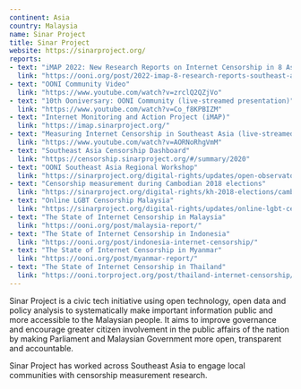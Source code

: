 ```yaml
---
continent: Asia
country: Malaysia
name: Sinar Project
title: Sinar Project
website: https://sinarproject.org/
reports:
- text: "iMAP 2022: New Research Reports on Internet Censorship in 8 Asian countries"
  link: "https://ooni.org/post/2022-imap-8-research-reports-southeast-asia/"
- text: "OONI Community Video"
  link: "https://www.youtube.com/watch?v=zrclQ2QZjVo"
- text: "10th Ooniversary: OONI Community (live-streamed presentation)"
  link: "https://www.youtube.com/watch?v=Co_f8KPBIZM"
- text: "Internet Monitoring and Action Project (iMAP)"
  link: "https://imap.sinarproject.org/"
- text: "Measuring Internet Censorship in Southeast Asia (live-streamed presentation)"
  link: "https://www.youtube.com/watch?v=AORNoRhgVmM"
- text: "Southeast Asia Censorship Dashboard"
  link: "https://censorship.sinarproject.org/#/summary/2020"
- text: "OONI Southeast Asia Regional Workshop"
  link: "https://sinarproject.org/digital-rights/updates/open-observatory-of-network-interference-ooni-southeast-asia-regional-workshop"
- text: "Censorship measurement during Cambodian 2018 elections"
  link: "https://sinarproject.org/digital-rights/kh-2018-elections/cambodia-2018-elections"
- text: "Online LGBT Censorship Malaysia"
  link: "https://sinarproject.org/digital-rights/updates/online-lgbt-censorship-malaysia"
- text: "The State of Internet Censorship in Malaysia"
  link: "https://ooni.org/post/malaysia-report/"
- text: "The State of Internet Censorship in Indonesia"
  link: "https://ooni.org/post/indonesia-internet-censorship/"
- text: "The State of Internet Censorship in Myanmar"
  link: "https://ooni.org/post/myanmar-report/"
- text: "The State of Internet Censorship in Thailand"
  link: "https://ooni.torproject.org/post/thailand-internet-censorship/"
---
```


Sinar Project is a civic tech initiative using open technology, open data and policy analysis to systematically make important information public and more accessible to the Malaysian people. It aims to improve governance and encourage greater citizen involvement in the public affairs of the nation by making Parliament and Malaysian Government more open, transparent and accountable.

Sinar Project has worked across Southeast Asia to engage local communities with censorship measurement research.
